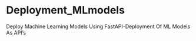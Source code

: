 # Deployment_MLmodels
Deploy Machine Learning Models Using FastAPI-Deployment Of ML Models As API’s
